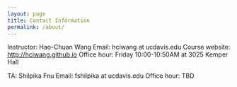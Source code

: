 ```yaml
---
layout: page
title: Contact Information
permalink: /about/
---
```


Instructor: Hao-Chuan Wang 
Email: hciwang at ucdavis.edu
Course website: http://hciwang.github.io
Office hour: Friday 10:00-10:50AM at 3025 Kemper Hall

TA: Shilpika Fnu
Email: fshilpika at ucdavis.edu
Office hour: TBD

